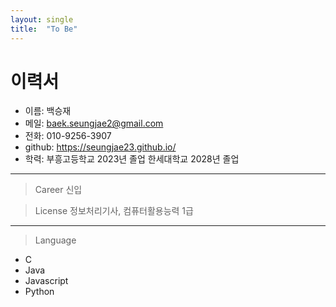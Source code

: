 ```yaml
---
layout: single
title:  "To Be"
---
```


# 이력서
* 이름: 백승재
* 메일: baek.seungjae2@gmail.com
* 전화: 010-9256-3907
* github: https://seungjae23.github.io/
* 학력: 부흥고등학교 2023년 졸업
        한세대학교 2028년 졸업
___

> Career
신입
 
> License
정보처리기사, 컴퓨터활용능력 1급

___

> Language

* C
* Java
* Javascript
* Python
